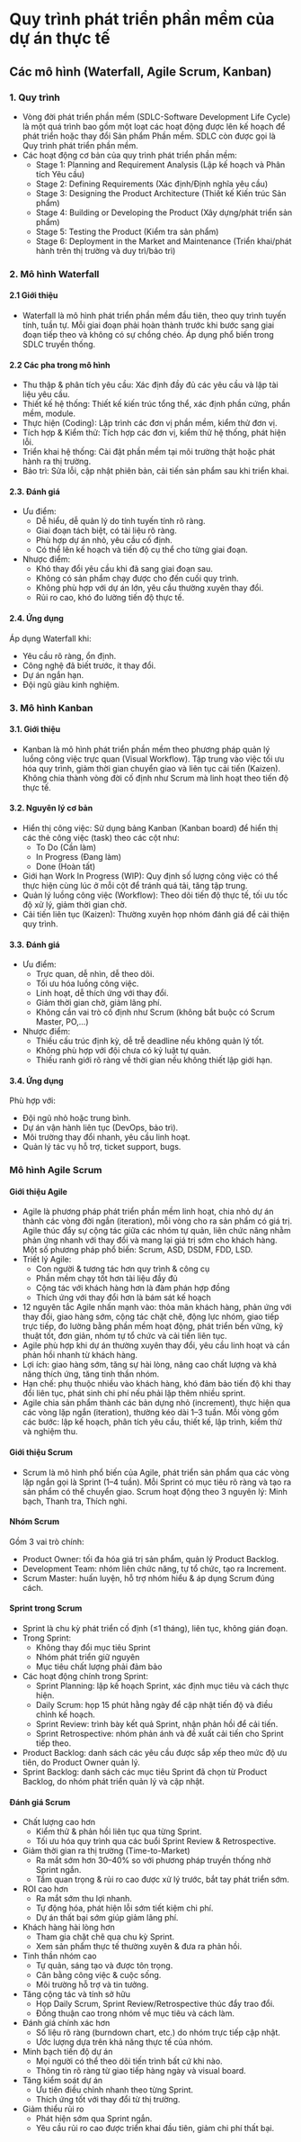 # Quy trình phát triển phần mềm của dự án thực tế
## Các mô hình (Waterfall, Agile Scrum, Kanban)
### 1. Quy trình 
- Vòng đời phát triển phần mềm (SDLC-Software Development Life Cycle) là một 
quá trình bao gồm một loạt các hoạt động được lên kế hoạch để phát triển hoặc thay đổi 
Sản phẩm Phần mềm. SDLC còn được gọi là Quy trình phát triển phần mềm.
- Các hoạt động cơ bản của quy trình phát triển phần mềm:
    - Stage 1: Planning and Requirement Analysis (Lập kế hoạch và Phân tích Yêu 
    cầu)  
    - Stage 2: Defining Requirements (Xác định/Định nghĩa yêu cầu)
    - Stage 3: Designing the Product Architecture (Thiết kế Kiến trúc Sản phẩm)
    - Stage 4: Building or Developing the Product (Xây dựng/phát triển sản phẩm)
    - Stage 5: Testing the Product (Kiểm tra sản phẩm)
    - Stage 6: Deployment in the Market and Maintenance (Triển khai/phát hành trên 
    thị trường và duy trì/bảo trì)

### 2. Mô hình Waterfall 
#### 2.1 Giới thiệu
- Waterfall là mô hình phát triển phần mềm đầu tiên, theo quy trình tuyến tính, tuần tự. Mỗi giai đoạn phải hoàn thành trước khi bước sang giai đoạn tiếp theo và không có sự chồng chéo. Áp dụng phổ biến trong SDLC truyền thống.
#### 2.2 Các pha trong mô hình
- Thu thập & phân tích yêu cầu: Xác định đầy đủ các yêu cầu và lập tài liệu yêu cầu.
- Thiết kế hệ thống: Thiết kế kiến trúc tổng thể, xác định phần cứng, phần mềm, module.
- Thực hiện (Coding): Lập trình các đơn vị phần mềm, kiểm thử đơn vị.
- Tích hợp & Kiểm thử: Tích hợp các đơn vị, kiểm thử hệ thống, phát hiện lỗi.
- Triển khai hệ thống: Cài đặt phần mềm tại môi trường thật hoặc phát hành ra thị trường.
- Bảo trì: Sửa lỗi, cập nhật phiên bản, cải tiến sản phẩm sau khi triển khai.
#### 2.3. Đánh giá
- Ưu điểm:
    - Dễ hiểu, dễ quản lý do tính tuyến tính rõ ràng.
    - Giai đoạn tách biệt, có tài liệu rõ ràng.
    - Phù hợp dự án nhỏ, yêu cầu cố định.
    - Có thể lên kế hoạch và tiến độ cụ thể cho từng giai đoạn.
- Nhược điểm:
    - Khó thay đổi yêu cầu khi đã sang giai đoạn sau.
    - Không có sản phẩm chạy được cho đến cuối quy trình.
    - Không phù hợp với dự án lớn, yêu cầu thường xuyên thay đổi.
    - Rủi ro cao, khó đo lường tiến độ thực tế.
#### 2.4. Ứng dụng
Áp dụng Waterfall khi:
- Yêu cầu rõ ràng, ổn định.
- Công nghệ đã biết trước, ít thay đổi.
- Dự án ngắn hạn.
- Đội ngũ giàu kinh nghiệm.

### 3. Mô hình Kanban
#### 3.1. Giới thiệu
- Kanban là mô hình phát triển phần mềm theo phương pháp quản lý luồng công việc trực quan (Visual Workflow). Tập trung vào việc tối ưu hóa quy trình, giảm thời gian chuyển giao và liên tục cải tiến (Kaizen). Không chia thành vòng đời cố định như Scrum mà linh hoạt theo tiến độ thực tế.

#### 3.2. Nguyên lý cơ bản
- Hiển thị công việc: Sử dụng bảng Kanban (Kanban board) để hiển thị các thẻ công việc (task) theo các cột như:
    - To Do (Cần làm)
    - In Progress (Đang làm)
    - Done (Hoàn tất)
- Giới hạn Work In Progress (WIP): Quy định số lượng công việc có thể thực hiện cùng lúc ở mỗi cột để tránh quá tải, tăng tập trung.
- Quản lý luồng công việc (Workflow): Theo dõi tiến độ thực tế, tối ưu tốc độ xử lý, giảm thời gian chờ.
- Cải tiến liên tục (Kaizen): Thường xuyên họp nhóm đánh giá để cải thiện quy trình.
#### 3.3. Đánh giá
- Ưu điểm:
    - Trực quan, dễ nhìn, dễ theo dõi.
    - Tối ưu hóa luồng công việc.
    - Linh hoạt, dễ thích ứng với thay đổi.
    - Giảm thời gian chờ, giảm lãng phí.
    - Không cần vai trò cố định như Scrum (không bắt buộc có Scrum Master, PO,...)
- Nhược điểm:
    - Thiếu cấu trúc định kỳ, dễ trễ deadline nếu không quản lý tốt.
    - Không phù hợp với đội chưa có kỷ luật tự quản.
    - Thiếu ranh giới rõ ràng về thời gian nếu không thiết lập giới hạn.
#### 3.4. Ứng dụng
Phù hợp với:
- Đội ngũ nhỏ hoặc trung bình.
- Dự án vận hành liên tục (DevOps, bảo trì).
- Môi trường thay đổi nhanh, yêu cầu linh hoạt.
- Quản lý tác vụ hỗ trợ, ticket support, bugs.

### Mô hình Agile Scrum
#### Giới thiệu Agile
- Agile là phương pháp phát triển phần mềm linh hoạt, chia nhỏ dự án thành các vòng đời ngắn (iteration), mỗi vòng cho ra sản phẩm có giá trị. Agile thúc đẩy sự cộng tác giữa các nhóm tự quản, liên chức năng nhằm phản ứng nhanh với thay đổi và mang lại giá trị sớm cho khách hàng. Một số phương pháp phổ biến: Scrum, ASD, DSDM, FDD, LSD.
- Triết lý Agile:
    - Con người & tương tác hơn quy trình & công cụ
    - Phần mềm chạy tốt hơn tài liệu đầy đủ
    - Cộng tác với khách hàng hơn là đàm phán hợp đồng
    - Thích ứng với thay đổi hơn là bám sát kế hoạch
- 12 nguyên tắc Agile nhấn mạnh vào: thỏa mãn khách hàng, phản ứng với thay đổi, giao hàng sớm, cộng tác chặt chẽ, động lực nhóm, giao tiếp trực tiếp, đo lường bằng phần mềm hoạt động, phát triển bền vững, kỹ thuật tốt, đơn giản, nhóm tự tổ chức và cải tiến liên tục.
- Agile phù hợp khi dự án thường xuyên thay đổi, yêu cầu linh hoạt và cần phản hồi nhanh từ khách hàng.
- Lợi ích: giao hàng sớm, tăng sự hài lòng, nâng cao chất lượng và khả năng thích ứng, tăng tinh thần nhóm.
- Hạn chế: phụ thuộc nhiều vào khách hàng, khó đảm bảo tiến độ khi thay đổi liên tục, phát sinh chi phí nếu phải lặp thêm nhiều sprint.
- Agile chia sản phẩm thành các bản dựng nhỏ (increment), thực hiện qua các vòng lặp ngắn (iteration), thường kéo dài 1–3 tuần. Mỗi vòng gồm các bước: lập kế hoạch, phân tích yêu cầu, thiết kế, lập trình, kiểm thử và nghiệm thu.
####  Giới thiệu Scrum
- Scrum là mô hình phổ biến của Agile, phát triển sản phẩm qua các vòng lặp ngắn gọi là Sprint (1–4 tuần). Mỗi Sprint có mục tiêu rõ ràng và tạo ra sản phẩm có thể chuyển giao. Scrum hoạt động theo 3 nguyên lý: Minh bạch, Thanh tra, Thích nghi.
#### Nhóm Scrum
Gồm 3 vai trò chính:
- Product Owner: tối đa hóa giá trị sản phẩm, quản lý Product Backlog.
- Development Team: nhóm liên chức năng, tự tổ chức, tạo ra Increment.
- Scrum Master: huấn luyện, hỗ trợ nhóm hiểu & áp dụng Scrum đúng cách.
#### Sprint trong Scrum
- Sprint là chu kỳ phát triển cố định (≤1 tháng), liên tục, không gián đoạn.
- Trong Sprint:
    - Không thay đổi mục tiêu Sprint
    - Nhóm phát triển giữ nguyên
    - Mục tiêu chất lượng phải đảm bảo
- Các hoạt động chính trong Sprint:
    - Sprint Planning: lập kế hoạch Sprint, xác định mục tiêu và cách thực hiện.
    - Daily Scrum: họp 15 phút hằng ngày để cập nhật tiến độ và điều chỉnh kế hoạch.
    - Sprint Review: trình bày kết quả Sprint, nhận phản hồi để cải tiến.
    - Sprint Retrospective: nhóm phản ánh và đề xuất cải tiến cho Sprint tiếp theo.
- Product Backlog: danh sách các yêu cầu được sắp xếp theo mức độ ưu tiên, do Product Owner quản lý.
- Sprint Backlog: danh sách các mục tiêu Sprint đã chọn từ Product Backlog, do nhóm phát triển quản lý và cập nhật.
#### Đánh giá Scrum
- Chất lượng cao hơn
    - Kiểm thử & phản hồi liên tục qua từng Sprint.
    - Tối ưu hóa quy trình qua các buổi Sprint Review & Retrospective.
- Giảm thời gian ra thị trường (Time-to-Market)
    - Ra mắt sớm hơn 30–40% so với phương pháp truyền thống nhờ Sprint ngắn.
    - Tầm quan trọng & rủi ro cao được xử lý trước, bắt tay phát triển sớm.
- ROI cao hơn
    - Ra mắt sớm thu lợi nhanh.
    - Tự động hóa, phát hiện lỗi sớm tiết kiệm chi phí.
    -  Dự án thất bại sớm giúp giảm lãng phí.
- Khách hàng hài lòng hơn
    - Tham gia chặt chẽ qua chu kỳ Sprint.
    - Xem sản phẩm thực tế thường xuyên & đưa ra phản hồi.
- Tinh thần nhóm cao
    - Tự quản, sáng tạo và được tôn trọng.
    - Cân bằng công việc & cuộc sống.
    - Môi trường hỗ trợ và tin tưởng.
- Tăng cộng tác và tính sở hữu
    - Họp Daily Scrum, Sprint Review/Retrospective thúc đẩy trao đổi.
    - Đồng thuận cao trong nhóm về mục tiêu và cách làm.
- Đánh giá chính xác hơn
    - Số liệu rõ ràng (burndown chart, etc.) do nhóm trực tiếp cập nhật.
    - Ước lượng dựa trên khả năng thực tế của nhóm.
- Minh bạch tiến độ dự án
    - Mọi người có thể theo dõi tiến trình bất cứ khi nào.
    - Thông tin rõ ràng từ giao tiếp hàng ngày và visual board.
- Tăng kiểm soát dự án
    - Ưu tiên điều chỉnh nhanh theo từng Sprint.
    - Thích ứng tốt với thay đổi từ thị trường.
- Giảm thiểu rủi ro
    - Phát hiện sớm qua Sprint ngắn.
    - Yêu cầu rủi ro cao được triển khai đầu tiên, giảm chi phí thất bại.













